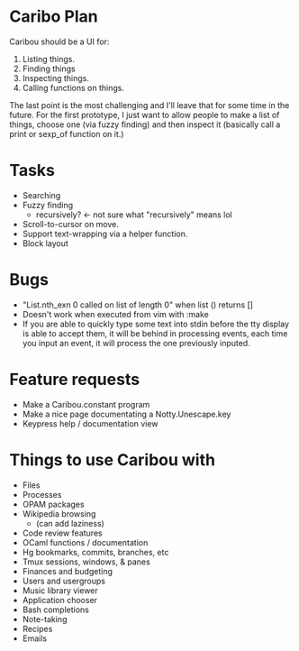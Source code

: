 # Caribo Plan

Caribou should be a UI for:

  1. Listing things.
  2. Finding things
  3. Inspecting things.
  4. Calling functions on things.

The last point is the most challenging and I'll leave that for some time in
the future. For the first prototype, I just want to allow people to make a
list of things, choose one (via fuzzy finding) and then inspect it (basically
call a print or sexp\_of function on it.)

# Tasks

* Searching
* Fuzzy finding
  - recursively? <- not sure what "recursively" means lol
* Scroll-to-cursor on move.
* Support text-wrapping via a helper function.
* Block layout

# Bugs

* "List.nth\_exn 0 called on list of length 0" when list () returns []
* Doesn't work when executed from vim with :make
* If you are able to quickly type some text into stdin before
  the tty display is able to accept them, it will be behind in
  processing events, each time you input an event, it will process
  the one previously inputed.

# Feature requests

* Make a Caribou.constant program
* Make a nice page documentating a Notty.Unescape.key
* Keypress help / documentation view

# Things to use Caribou with

* Files
* Processes
* OPAM packages
* Wikipedia browsing
  - (can add laziness)
* Code review features
* OCaml functions / documentation
* Hg bookmarks, commits, branches, etc
* Tmux sessions, windows, & panes
* Finances and budgeting
* Users and usergroups
* Music library viewer
* Application chooser
* Bash completions
* Note-taking
* Recipes
* Emails
